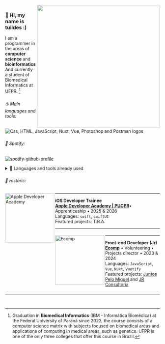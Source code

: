 <img src="https://raw.githubusercontent.com/MicaelliMedeiros/micaellimedeiros/master/image/computer-illustration.png" min-width="400px" max-width="400px" width="400px" align="right">

<h3 align="left">🐇 Hi, my name is tuildes :)</h3>

I am a programmer in the areas of **computer science** and **bioinformatics**
<br />
And currently a student of Biomedical Informatics at UFPR. [^1]

###

<h6 align="left">☕ Main languages ​​and tools:</h6>

<div align="left">
  <img src="https://skillicons.dev/icons?i=c,vscode,md,notion,github,linux,vim,git&theme=dark&perline=4" alt="Css, HTML, JavaScript, Nuxt, Vue, Photoshop and Postman logos"  />
</div>

###

<h6 align="left">🎵 Spotify:</h4>

[![spotify-github-profile](https://spotify-github-profile.kittinanx.com/api/view?uid=aq8nkj7zs2bey71k6fsegdx8e&cover_image=true&theme=novatorem&show_offline=false&background_color=121212&interchange=false&bar_color=53b14f&bar_color_cover=false)](https://github.com/kittinan/spotify-github-profile)

<details>
  <summary>🐛 Languages ​​and tools already used</summary>

  <br />
  <div align="left">
    <img src="https://skillicons.dev/icons?i=ps,css,html,postman,javascript,nuxtjs,vue,vuetify&theme=dark&perline=8" alt="Css, HTML, JavaScript, Nuxt, Vue, Photoshop and Postman logos"  />
  </div>
</details>

###

<h6 align="left">🚀  Historic:</h6>

[<img align="left" height="160px" width="160px" alt="Apple Developer Academy" src="https://media.licdn.com/dms/image/v2/D4D0BAQF_8YdUx_2eTQ/company-logo_200_200/B4DZUfIrf.HYAI-/0/1739984124759/apple_developer_academy_pucpr_logo?e=2147483647&v=beta&t=AVuF6C17EbFNSZKhB6nAIHxQMZfdYS1fu5-wr8_qG2k"/>]([https://ecomp.co/](https://developeracademy.pucpr.br/))

***

**iOS Developer Trainee** \
[**Apple Developer Academy | PUCPR**](https://developeracademy.pucpr.br/)• Apprenticeship • 2025 & 2026 \
Languages: `swift`, `swiftUI` \
Featured projects: T.B.A.

***

###

[<img align="left" height="160px" width="160px" alt="Ecomp" src="https://media.licdn.com/dms/image/C4E0BAQH52NBaBJ3Chw/company-logo_200_200/0/1657585171137?e=2147483647&v=beta&t=W_HaSuUsGZNfW0ejGZl6sTLZqky4MTCpYvMtCgaCzB4"/>](https://ecomp.co/)

***

**Front-end Developer (Jr)** \
[**Ecomp**](https://ecomp.co/) • Volunteering • Projects director  • 2023 & 2024 \
Languages: `JavaScript`, `Vue`, `Nuxt`, `Vuetify` \
Featured projects: [Juntos Pelo Miguel](https://miguellorenzo.org/) and [JR Consultoria](http://jrconsultoria.com.br/)

###

***

<br />

[^1]: Graduation in **Biomedical Informatics** (IBM - Informática Biomédica) at the Federal University of Paraná since 2023, the course consists of a computer science matrix with subjects focused on biomedical areas and applications of computing in medical areas, such as genetics. UFPR is one of the only three colleges that offer this course in Brazil.
